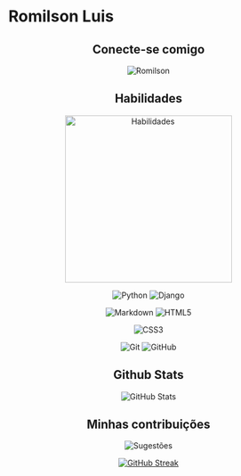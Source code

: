 # Romilson Luis

<div align="center">

## Conecte-se comigo

![Romilson](https://media.licdn.com/dms/image/D4E35AQHnXPy9a0iCYA/profile-framedphoto-shrink_100_100/0/1681847449986?e=1689541200&v=beta&t=y80xqus7eJwpRlCHSkPJKmXR-rchl0XMD_gxn85wDQc)



## Habilidades

<p>
    <img src="https://gifs.eco.br/wp-content/uploads/2022/09/gifs-de-mouse-de-computador-0.gif" alt="Habilidades" width="300"/>
</p>

![Python](https://img.shields.io/badge/Python-000?style=for-the-badge&logo=python)
![Django](https://img.shields.io/badge/django-darkgreen?style=for-the-badge&logo=django)

![Markdown](https://img.shields.io/badge/Markdown-blue?style=for-the-badge&logo=markdown)
![HTML5](https://img.shields.io/badge/HTML5-000?style=for-the-badge&logo=html5)

![CSS3](https://img.shields.io/badge/CSS3-yellow?style=for-the-badge&logo=css3&logoColor=264CE4)


![Git](https://img.shields.io/badge/git-000?style=for-the-badge&logo=git)
![GitHub](https://img.shields.io/badge/github-000?style=for-the-badge&logo=github)

## Github Stats

![GitHub Stats](https://github-readme-stats.vercel.app/api?username=SEUUSERNAME&theme=transparent&bg_color=000&border_color=30A3DC&show_icons=true&icon_color=30A3DC&title_color=E94D5F&text_color=FFF)


## Minhas contribuições
![Sugestões](https://img.shields.io/badge/sugestões-000?style=for-the-badge&logo=sugestões)

[![GitHub Streak](https://streak-stats.demolab.com/?user=SEUUSERNAME&theme=bear&background=000&border=30A3DC&dates=FFF)](https://git.io/streak-stats)
</div>